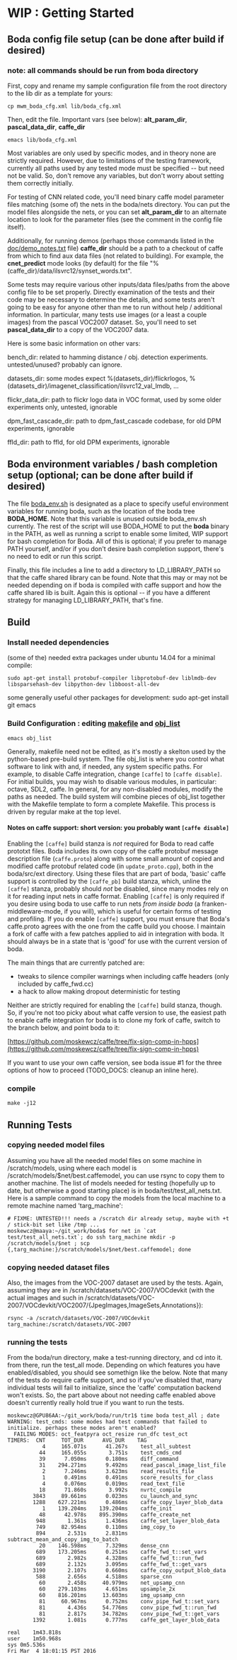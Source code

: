 # WIP : Getting Started

## Boda config file setup (can be done after build if desired)
### note: all commands should be run from boda directory 

First, copy and rename my sample configuration file from the root directory to the lib dir as a template for yours:

    cp mwm_boda_cfg.xml lib/boda_cfg.xml

Then, edit the file. Important vars (see below): **alt_param_dir**, **pascal_data_dir**, **caffe_dir**

    emacs lib/boda_cfg.xml

Most variables are only used by specific modes, and in theory none are strictly required. However, due to limitations of the testing framework, currently all paths used by any tested mode must be specified -- but need not be valid. So, don't remove any variables, but don't worry about setting them correctly initially. 

For testing of CNN related code, you'll need binary caffe model parameter files matching (some of) the nets in the boda/nets directory. You can put the model files alongside the nets, or you can set **alt_param_dir** to an alternate location to look for the parameter files (see the comment in the config file itself).

Additionally, for running demos (perhaps those commands listed in the [doc/demo_notes.txt](doc/demo_notes.txt) file) **caffe_dir** should be a path to a checkout of caffe from which to find aux data files (not related to building). For example, the **cnet_predict** mode looks (by default) for the file "%(caffe_dir)/data/ilsvrc12/synset_words.txt".

Some tests may require various other inputs/data files/paths from the above config file to be set properly. Directly examination of the tests and their code may be necessary to determine the details, and some tests aren't going to be easy for anyone other than me to run without help / additional information. In particular, many tests use images (or a least a couple images) from the pascal VOC2007 dataset. So, you'll need to set **pascal_data_dir** to a copy of the VOC2007 data.

Here is some basic information on other vars:

bench_dir: related to hamming distance / obj. detection experiments. untested/unused? probably can ignore.

datasets_dir: some modes expect %(datasets_dir)/flickrlogos, %(datasets_dir)/imagenet_classification/ilsvrc12_val_lmdb, ...

flickr_data_dir: path to flickr logo data in VOC format, used by some older experiments only, untested, ignorable

dpm_fast_cascade_dir: path to dpm_fast_cascade codebase, for old DPM experiments, ignorable

ffld_dir: path to ffld, for old DPM experiments, ignorable

## Boda environment variables / bash completion setup (optional; can be done after build if desired)

The file [boda_env.sh](boda_env.sh) is designated as a place to specify useful environment variables for running boda, such as the location of the boda tree **BODA_HOME**. Note that this variable is unused outside boda_env.sh currently. The rest of the script will use BODA_HOME to put the **boda** binary in the PATH, as well as running a script to enable some limited, WIP support for bash completion for Boda. All of this is optional; if you prefer to manage PATH yourself, and/or if you don't desire bash completion support, there's no need to edit or run this script.

Finally, this file includes a line to add a directory to LD_LIBRARY_PATH so that the caffe shared library can be found. Note that this may or may not be needed depending on if boda is compiled with caffe support and how the caffe shared lib is built. Again this is optional -- if you have a different strategy for managing LD_LIBRARY_PATH, that's fine.

## Build

### Install needed dependencies

(some of the) needed extra packages under ubuntu 14.04 for a minimal compile:

    sudo apt-get install protobuf-compiler libprotobuf-dev liblmdb-dev libsparsehash-dev libpython-dev libboost-all-dev

some generally useful other packages for development:
    sudo apt-get install git emacs


### Build Configuration : editing [makefile](makefile) and [obj_list](obj_list)

    emacs obj_list

Generally, makefile need not be edited, as it's mostly a skelton used by the python-based pre-build system.
The file obj_list is where you control what software to link with and, if needed, any system specific paths. 
For example, to disable Caffe integration, change `[caffe]` to `[caffe disable]`. 
For initial builds, you may wish to disable various modules, in particular: octave, SDL2, caffe.
In general, for any non-disabled modules, modify the paths as needed. 
The build system will combine pieces of obj_list together with the Makefile template to form a complete Makefile.
This process is driven by regular make at the top level.

#### Notes on caffe support: short version: you probably want `[caffe disable]`

Enabling the `[caffe]` build stanza is *not* required for Boda to read caffe prototxt files.
Boda includes its own copy of the caffe protobuf message description file (`caffe.proto`) along with some small amount of copied and modified caffe protobuf related code (in `update_proto.cpp`), both in the boda/src/ext directory.
Using these files that are part of boda, 'basic' caffe support is controlled by the `[caffe_pb]` build stanza, which, unline the `[caffe]` stanza, probably should *not* be disabled, since many modes rely on it for reading input nets in caffe format.
Enabling `[caffe]` is only required if you desire using boda to use caffe to run nets *from inside boda* (a franken-middleware-mode, if you will), which is useful for certain forms of testing and profiling.
If you do enable `[caffe]` support, you must ensure that Boda's caffe.proto agrees with the one from the caffe build you choose.
I maintain a fork of caffe with a few patches applied to aid in integration with boda.
It should always be in a state that is 'good' for use with the current version of boda.

The main things that are currently patched are:
- tweaks to silence compiler warnings when including caffe headers (only included by caffe_fwd.cc)
- a hack to allow making dropout deterministic for testing

Neither are strictly required for enabling the `[caffe]` build stanza, though.
So, if you're not too picky about what caffe version to use, the easiest path to enable caffe integration for boda is to clone my fork of caffe, switch to the branch below, and point boda to it:

[https://github.com/moskewcz/caffe/tree/fix-sign-comp-in-hpps](https://github.com/moskewcz/caffe/tree/fix-sign-comp-in-hpps)

If you want to use your own caffe version, see boda issue #1 for the three options of how to proceed (TODO_DOCS: cleanup an inline here).

### compile

    make -j12

## Running Tests

### copying needed model files

Assuming you have all the needed model files on some machine in /scratch/models, using where each model is /scratch/models/$net/best.caffemodel, you can use rsync to copy them to another machine. The list of models needed for testing (hopefully up to date, but otherwise a good starting place) is in boda/test/test_all_nets.txt. Here is a sample command to copy the models from the local machine to a remote machine named 'targ_machine':

    # FIXME: UNTESTED!!! needs a /scratch dir already setup, maybe with +t / stick-bit set like /tmp ...
    moskewcz@maaya:~/git_work/boda$ for net in `cat test/test_all_nets.txt`; do ssh targ_machine mkdir -p /scratch/models/$net ; scp {,targ_machine:}/scratch/models/$net/best.caffemodel; done

### copying needed dataset files

Also, the images from the VOC-2007 dataset are used by the tests. Again, assuming they are in /scratch/datasets/VOC-2007/VOCdevkit (with the actual images and such in /scratch/datasets/VOC-2007/VOCdevkit/VOC2007/{JpegImages,ImageSets,Annotations}):

    rsync -a /scratch/datasets/VOC-2007/VOCdevkit targ_machine:/scratch/datasets/VOC-2007

### running the tests

From the boda/run directory, make a test-running directory, and cd into it. from there, run the test_all mode. Depending on which features you have enabled/disabled, you should see somethign like the below. Note that many of the tests do require caffe support, and so if you've disabled that, many individual tests will fail to initialize, since the 'caffe' computation backend won't exists. So, the part above about not needing caffe enabled above doesn't currently really hold true if you want to run the tests.


````
moskewcz@GPU86AA:~/git_work/boda/run/tr1$ time boda test_all ; date
WARNING: test_cmds: some modes had test commands that failed to initialize. perhaps these modes aren't enabled?
  FAILING MODES: oct_featpyra oct_resize run_dfc test_oct
TIMERS:  CNT     TOT_DUR      AVG_DUR    TAG  
           4     165.071s      41.267s    test_all_subtest
          44     165.055s       3.751s    test_cmds_cmd
          39      7.050ms      0.180ms    diff_command
          31    294.271ms      9.492ms    read_pascal_image_list_file
           2      7.246ms      3.623ms    read_results_file
           1      0.491ms      0.491ms    score_results_for_class
           4      0.076ms      0.019ms    read_text_file
          18      71.860s       3.992s    nvrtc_compile
        3843     89.661ms      0.023ms    cu_launch_and_sync
        1288    627.221ms      0.486ms    caffe_copy_layer_blob_data
           1    139.204ms    139.204ms    caffe_init
          48      42.978s    895.390ms    caffe_create_net
         948       1.361s      1.436ms    caffe_set_layer_blob_data
         749     82.954ms      0.110ms    img_copy_to
         894       2.531s      2.831ms    subtract_mean_and_copy_img_to_batch
          20    146.598ms      7.329ms    dense_cnn
         689    173.205ms      0.251ms    caffe_fwd_t::set_vars
         689       2.982s      4.328ms    caffe_fwd_t::run_fwd
         689       2.132s      3.095ms    caffe_fwd_t::get_vars
        3190       2.107s      0.660ms    caffe_copy_output_blob_data
         588       2.656s      4.518ms    sparse_cnn
          60       2.458s     40.979ms    net_upsamp_cnn
          60    279.103ms      4.651ms    upsample_2x
          60    816.201ms     13.603ms    img_upsamp_cnn
          81     60.967ms      0.752ms    conv_pipe_fwd_t::set_vars
          81       4.436s     54.776ms    conv_pipe_fwd_t::run_fwd
          81       2.817s     34.782ms    conv_pipe_fwd_t::get_vars
        1392       1.081s      0.777ms    caffe_get_layer_blob_data

real	1m43.818s
user	1m50.968s
sys	0m5.536s
Fri Mar  4 18:01:15 PST 2016
````